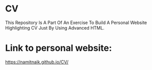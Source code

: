 # CV
This Repository Is A Part Of An Exercise To Build A Personal Website Highlighting CV Just By Using Advanced HTML.
# Link to personal website:
https://namitnaik.github.io/CV/

